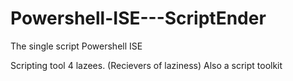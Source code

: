# Powershell-ISE---ScriptEnder
The single script Powershell ISE

Scripting tool 4 lazees. (Recievers of laziness)
Also a script toolkit
